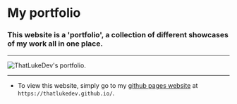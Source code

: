 # My portfolio
### This website is a 'portfolio', a collection of different showcases of my work all in one place.
---
![ThatLukeDev's portfolio.](https://github.com/ThatLukeDev/ThatLukeDev.github.io/assets/76230394/5a5738ab-0f4a-48ee-a012-f95cadf41df7)

---

- To view this website, simply go to my [github pages website](https://thatlukedev.github.io/) at `https://thatlukedev.github.io/`.
